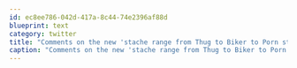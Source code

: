 ```yaml
---
id: ec8ee786-042d-417a-8c44-74e2396af88d
blueprint: text
category: twitter
title: "Comments on the new 'stache range from Thug to Biker to Porn star.  I'd say it's a success!"
caption: "Comments on the new 'stache range from Thug to Biker to Porn star.  I'd say it's a success!"
---
```

